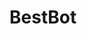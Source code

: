 # BestBot

<!--

To Execute:
docker start <container_name>
docker exec -it <container_name> python bestbot.py

0. lookup notify data -> err if none
1. for each, create notify objects
- notify method (phone:number, email: @)
2. lookup products -> notify err if none/issue
3. for each, create item objects with metadata
- name
- id
- store
- filters (max price, new/used, ship price, ship date)
4. sort items for optimal runtime
-- can only execute full loop 1/sysminute, can only check store 1/3 sec
-- sort by priority (most interested searched for 1st)
5. create executors for each item (based on store)
- store item lookup method
- store parse data method
- store cart add method
- store filter methods
6. create / set multithreads
7. loop through executors for availability
-a request site data
-b parse for key vars (availability, name, id, filters)
-c validate availability
-d validate other filters
-e for each, push notifications with add cart method - indicate some filters not met (requires user to be logged into recieving device)

-->